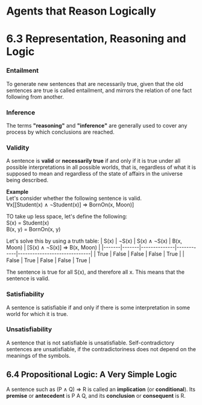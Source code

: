 # Agents that Reason Logically

# 6.3 Representation, Reasoning and Logic

### Entailment
To generate new sentences that are necessarily true, given that the old sentences are true is called entailment, and mirrors the relation of one fact following from another.

### Inference
The terms **"reasoning"** and **"inference"** are generally used to cover any process by which conclusions are reached.

### Validity
A sentence is **valid** or **necessarily true** if and only if it is true under all possible interpretations in all possible worlds, that is, regardless of what it is supposed to mean and regardless of the state
of affairs in the universe being described.

**Example**\
Let's consider whether the following sentence is valid.\
∀x[[Student(x) ∧ ¬Student(x)] ⇒ BornOn(x, Moon)]

TO take up less space, let's define the following:\
S(x) = Student(x)\
B(x, y) = BornOn(x, y)

Let's solve this by using a truth table:
| S(x)  | ¬S(x) | S(x) ∧ ¬S(x) | B(x, Moon) | [S(x) ∧ ¬S(x)] ⇒ B(x, Moon) |
|-------|-------|--------------|------------|------------------------------|
| True  | False | False        | False      | True                         |
| False | True  | False        | False      | True                         |

The sentence is true for all S(x), and therefore all x. This means that the sentence is valid.

### Satisfiability
A sentence is satisfiable if and only if there is some interpretation in some world for which it is true.

### Unsatisfiability
A sentence that is not satisfiable is unsatisfiable. Self-contradictory sentences are unsatisfiable, if
the contradictoriness does not depend on the meanings of the symbols.

## 6.4 Propositional Logic: A Very Simple Logic
A sentence such as (P ∧ Q) ⇒ R is called an **implication** (or **conditional**). Its **premise** or **antecedent** is P A Q, and its **conclusion** or **consequent** is R.